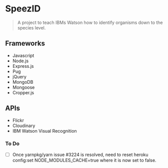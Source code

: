 # SpeezID

> A project to teach IBMs Watson how to identify organisms down to the species level.

## Frameworks

- Javascript
- Node.js
- Express.js
- Pug
- jQuery
- MongoDB
- Mongoose
- Cropper.js

## APIs

- Flickr
- Cloudinary
- IBM Watson Visual Recognition

### To Do

- [ ] Once yarnpkg/yarn issue #3224 is resolved, need to reset 
      heroku config:set NODE_MODULES_CACHE=true where it is now set to false.


